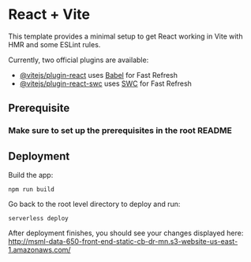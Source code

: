 # React + Vite

This template provides a minimal setup to get React working in Vite with HMR and some ESLint rules.

Currently, two official plugins are available:

- [@vitejs/plugin-react](https://github.com/vitejs/vite-plugin-react/blob/main/packages/plugin-react/README.md) uses [Babel](https://babeljs.io/) for Fast Refresh
- [@vitejs/plugin-react-swc](https://github.com/vitejs/vite-plugin-react-swc) uses [SWC](https://swc.rs/) for Fast Refresh

## Prerequisite

### Make sure to set up the prerequisites in the root README

## Deployment

Build the app:

```
npm run build
```

Go back to the root level directory to deploy and run:

```
serverless deploy
```

After deployment finishes, you should see your changes displayed here: http://msml-data-650-front-end-static-cb-dr-mn.s3-website-us-east-1.amazonaws.com/
